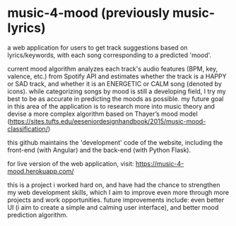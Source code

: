 # music-4-mood (previously music-lyrics)

a web application for users to get track suggestions based on lyrics/keywords, with each song corresponding to a predicted 'mood'.

current mood algorithm analyzes each track's audio features (BPM, key, valence, etc.) from Spotify API and estimates whether the track is a HAPPY or SAD track, and whether it is an ENERGETIC or CALM song (denoted by icons). while categorizing songs by mood is still a developing field, I try my best to be as accurate in predicting the moods as possible. my future goal in this area of the application is to research more into music theory and devise a more complex algorithm based on Thayer’s mood model (https://sites.tufts.edu/eeseniordesignhandbook/2015/music-mood-classification/)

this github maintains the 'development' code of the website, including the front-end (with Angular) and the back-end (with Python Flask). 

for live version of the web application, visit: https://music-4-mood.herokuapp.com/

this is a project i worked hard on, and have had the chance to strengthen my web development skills, which I aim to improve even more through more projects and work opportunities. future improvements include: even better UI (i aim to create a simple and calming user interface), and better mood prediction algorithm.


